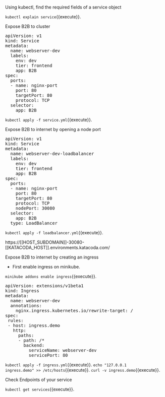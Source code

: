Using kubectl, find the required fields of a service object

`kubectl explain service`{{execute}}.

Expose B2B to cluster
<pre class="file" data-filename="service.yml" data-target="replace">
apiVersion: v1
kind: Service
metadata:
  name: webserver-dev
  labels:
    env: dev
    tier: frontend
    app: B2B
spec:
  ports:
  - name: nginx-port
    port: 80
    targetPort: 80
    protocol: TCP
  selector:
    app: B2B
</pre>

`kubectl apply -f service.yml`{{execute}}.

Expose B2B to internet by opening a node port

<pre class="file" data-filename="loadbalancer.yml" data-target="replace">
apiVersion: v1
kind: Service
metadata:
  name: webserver-dev-loadbalancer
  labels:
    env: dev
    tier: frontend
    app: B2B
spec:
  ports:
  - name: nginx-port
    port: 80
    targetPort: 80
    protocol: TCP
    nodePort: 30080
  selector:
    app: B2B
  type: LoadBalancer
</pre>

`kubectl apply -f loadbalancer.yml`{{execute}}.

https://[[HOST_SUBDOMAIN]]-30080-[[KATACODA_HOST]].environments.katacoda.com/

Expose B2B to internet by creating an ingress

- First enable ingress on minikube.

`minikube addons enable ingress`{{execute}}.

<pre class="file" data-filename="ingress.yml" data-target="replace">
apiVersion: extensions/v1beta1
kind: Ingress
metadata:
  name: webserver-dev
  annotations:
    nginx.ingress.kubernetes.io/rewrite-target: /
spec:
 rules:
 - host: ingress.demo
   http:
     paths:
     - path: /*
       backend:
         serviceName: webserver-dev
         servicePort: 80
</pre>

`kubectl apply -f ingress.yml`{{execute}}.
`echo "127.0.0.1       ingress.demo" >> /etc/hosts`{{execute}}.
`curl -v ingress.demo`{{execute}}.

Check Endpoints of your service

`kubectl get services`{{execute}}.